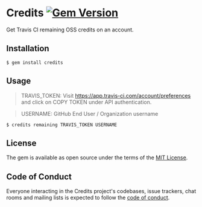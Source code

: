 # Credits [![Gem Version](https://badge.fury.io/rb/credits.svg)](https://badge.fury.io/rb/credits)

Get Travis CI remaining OSS credits on an account.

## Installation

    $ gem install credits

## Usage
>TRAVIS_TOKEN: Visit https://app.travis-ci.com/account/preferences and click on COPY TOKEN under API authentication.

>USERNAME: GitHub End User / Organization username

    $ credits remaining TRAVIS_TOKEN USERNAME



## License

The gem is available as open source under the terms of the [MIT License](https://opensource.org/licenses/MIT).

## Code of Conduct

Everyone interacting in the Credits project's codebases, issue trackers, chat rooms and mailing lists is expected to follow the [code of conduct](https://github.com/qasim-at-tci/credits/blob/master/CODE_OF_CONDUCT.md).
